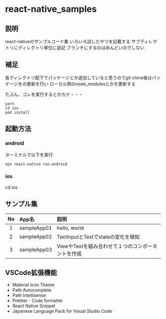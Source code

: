 # react-native_samples

## 説明
react-nativeのサンプルコード集
いろいろ試したやつを記載する
サブディレクトリにディレクトリ単位に追記
ブランチにするのはめんどいのでしない

## 補足
各ディレクトリ配下でパッケージとか追加していると思うのでgit clone後はパッケージをの更新を行い
ローカル側のnode_modulesとかを更新する

たぶん、コレを実行するとかカナ・・・
```
yarn
cd ios
pod install
```

## 起動方法
### android
ターミナルで以下を実行

```
npx react-native run-android
```

### ios
cd ios


## サンプル集
| No | App名 | 説明 |
| :--: | :- | :-- |
| 1 | sampleApp01 | hello, world |
| 2 | sampleApp02 | TextInputとTextでstateの変化を検知 |
| 3 | sampleApp03 | ViewやTextを組み合わせて１つのコンポーネントを作成 |


## VSCode拡張機能
- Material Icon Theme
- Path Autocomplete
- Path Intellisense
- Prettier - Code formatter
- React Native Snippet
- Japanese Language Pack for Visual Studio Code

